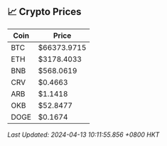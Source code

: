 ## 📈 Crypto Prices

| Coin | Price |
| ---- | ----- |
| BTC | $66373.9715 |
| ETH | $3178.4033 |
| BNB | $568.0619 |
| CRV | $0.4663 |
| ARB | $1.1418 |
| OKB | $52.8477 |
| DOGE | $0.1674 |

_Last Updated: 2024-04-13 10:11:55.856 +0800 HKT_